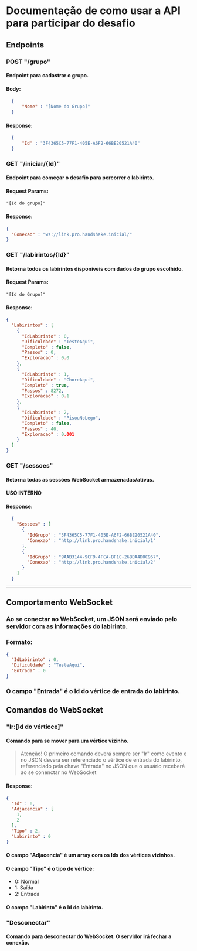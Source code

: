 # Documentação de como usar a API para participar do desafio

## Endpoints

### POST "/grupo"
#### Endpoint para cadastrar o grupo.
#### Body:
  ```JSON
    {
        "Nome" : "[Nome do Grupo]"
    }
  ```
#### Response:
  ```JSON
    {
        "Id" : "3F4365C5-77F1-405E-A6F2-66BE20521A40"
    }
  ```
### GET "/iniciar/{Id}"
#### Endpoint para começar o desafio para percorrer o labirinto.
#### Request Params:
    "[Id do grupo]"
#### Response:
  ```JSON
  {
    "Conexao" : "ws://link.pro.handshake.inicial/"
  }
  ```

### GET "/labirintos/{Id}"
#### Retorna todos os labirintos disponíveis com dados do grupo escolhido.
#### Request Params:
    "[Id do Grupo]"
#### Response:
  ```JSON
  {
    "Labirintos" : [
      {
        "IdLabirinto" : 0,
        "Dificuldade" : "TesteAqui",
        "Completo" : false,
        "Passos" : 0,
        "Exploracao" : 0.0
      },
      {
        "IdLabirinto" : 1,
        "Dificuldade" : "ChoreAqui",
        "Completo" : true,
        "Passos" : 8272,
        "Exploracao" : 0.1
      },
      {
        "IdLabirinto" : 2,
        "Dificuldade" : "PisouNoLego",
        "Completo" : false,
        "Passos" : 40,
        "Exploracao" : 0.001
      }
    ]
  }
  ```

### GET "/sessoes"
#### Retorna todas as sessões WebSocket armazenadas/ativas.
#### USO INTERNO
#### Response:
  ```JSON
    {
      "Sessoes" : [
        {
          "IdGrupo" : "3F4365C5-77F1-405E-A6F2-66BE20521A40",
          "Conexao" : "http://link.pro.handshake.inicial/1"
        },
        {
          "IdGrupo" : "9AAB3144-9CF9-4FCA-BF1C-26BDA4D0C967",
          "Conexao" : "http://link.pro.handshake.inicial/2"
        }
      ]
    }
  ```

---
## Comportamento WebSocket
### Ao se conectar ao WebSocket, um JSON será enviado pelo servidor com as informações do labirinto.
### Formato:
```json
{
  "IdLabirinto" : 0,
  "Dificuldade" : "TesteAqui",
  "Entrada" : 0
}
```
### O campo "Entrada" é o Id do vértice de entrada do labirinto.

## Comandos do WebSocket
### "Ir:[Id do vérticce]"
#### Comando para se mover para um vértice vizinho.
> Atenção!
> O primeiro comando deverá sempre ser "Ir" como evento e no JSON deverá ser
> referenciado o vértice de entrada do labirinto, referenciado pela chave "Entrada" no
> JSON que o usuário receberá ao se conenctar no WebSocket

#### Response:
```json
{
  "Id" : 0,
  "Adjacencia" : [
    1,
    2
  ],
  "Tipo" : 2,
  "Labirinto" : 0
}
```
#### O campo "Adjacencia" é um array com os Ids dos vértices vizinhos.
#### O campo "Tipo" é o tipo de vértice:
  - 0: Normal
  - 1: Saída
  - 2: Entrada
#### O campo "Labirinto" é o Id do labirinto.

### "Desconectar"
#### Comando para desconectar do WebSocket. O servidor irá fechar a conexão.
